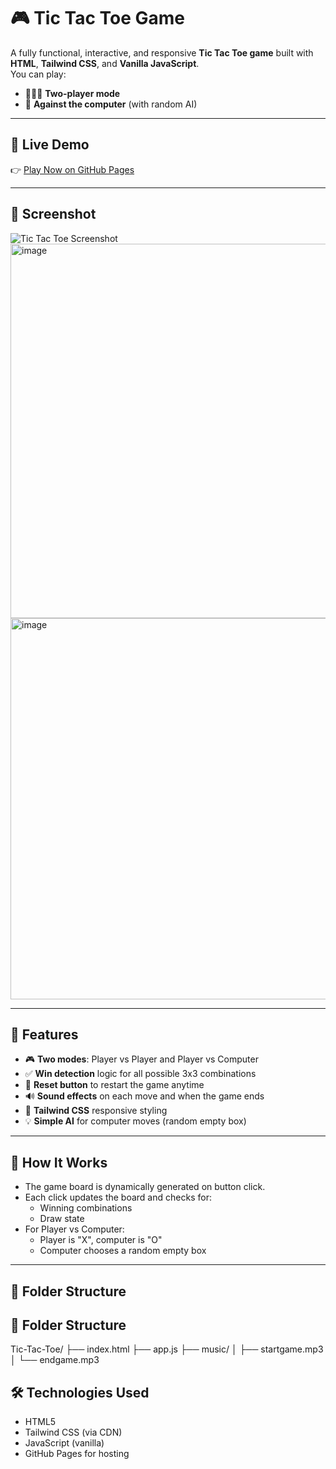 # 🎮 Tic Tac Toe Game

A fully functional, interactive, and responsive **Tic Tac Toe game** built with **HTML**, **Tailwind CSS**, and **Vanilla JavaScript**.  
You can play:
- 🧑‍🤝‍🧑 **Two-player mode**
- 🧠 **Against the computer** (with random AI)

---

## 🔗 Live Demo
👉 [Play Now on GitHub Pages](https://adityak1199.github.io/Tic-Tac-Toe/)

---

## 📸 Screenshot

![Tic Tac Toe Screenshot](<img width="1366" height="576" alt="image" src="https://github.com/user-attachments/assets/cc2d3519-80b9-4b4d-9d71-1b5bf5c4e2ad" />)
<img width="853" height="599" alt="image" src="https://github.com/user-attachments/assets/371e3f79-cce7-4ec3-8d7e-939e1bdb91e8" />
<img width="578" height="610" alt="image" src="https://github.com/user-attachments/assets/b6441fc0-1b07-4ba2-97b8-7f01aeaac6c7" />



---

## 🚀 Features

- 🎮 **Two modes**: Player vs Player and Player vs Computer
- ✅ **Win detection** logic for all possible 3x3 combinations
- 🔄 **Reset button** to restart the game anytime
- 🔊 **Sound effects** on each move and when the game ends
- 🌈 **Tailwind CSS** responsive styling
- 💡 **Simple AI** for computer moves (random empty box)

---

## 🧠 How It Works

- The game board is dynamically generated on button click.
- Each click updates the board and checks for:
  - Winning combinations
  - Draw state
- For Player vs Computer:
  - Player is "X", computer is "O"
  - Computer chooses a random empty box

---

## 📂 Folder Structure



## 📂 Folder Structure
Tic-Tac-Toe/
├── index.html
├── app.js
├── music/
│ ├── startgame.mp3
│ └── endgame.mp3

## 🛠 Technologies Used

- HTML5
- Tailwind CSS (via CDN)
- JavaScript (vanilla)
- GitHub Pages for hosting


